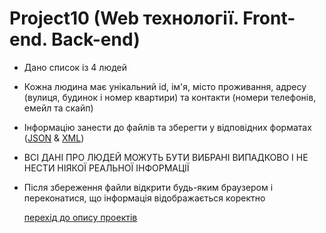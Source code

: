 # Project10 (Web технології. Front-end. Back-end)
+ Дано список із 4 людей

+ Кожна людина має унікальний id, ім'я, місто проживання, адресу (вулиця, будинок і номер квартири) та контакти (номери телефонів, емейл та скайп)

+ Інформацію занести до файлів та зберегти у відповідних форматах ([JSON](https://github.com/makstyt/pet_projects2023/blob/project10/JSON.png) & [XML](https://github.com/makstyt/pet_projects2023/blob/project10/XML.png))

+ ВСІ ДАНІ ПРО ЛЮДЕЙ МОЖУТЬ БУТИ ВИБРАНІ ВИПАДКОВО І НЕ НЕСТИ НІЯКОЇ РЕАЛЬНОЇ ІНФОРМАЦІЇ

+ Після збереження файли відкрити будь-яким браузером і переконатися, що інформація відображається коректно

  [перехід до опису проектів](https://github.com/makstyt/pet_projects2023)
